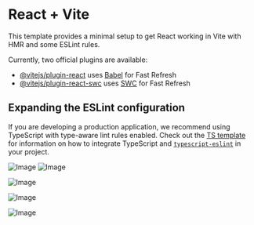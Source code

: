 # React + Vite

This template provides a minimal setup to get React working in Vite with HMR and some ESLint rules.

Currently, two official plugins are available:

- [@vitejs/plugin-react](https://github.com/vitejs/vite-plugin-react/blob/main/packages/plugin-react) uses [Babel](https://babeljs.io/) for Fast Refresh
- [@vitejs/plugin-react-swc](https://github.com/vitejs/vite-plugin-react/blob/main/packages/plugin-react-swc) uses [SWC](https://swc.rs/) for Fast Refresh

## Expanding the ESLint configuration

If you are developing a production application, we recommend using TypeScript with type-aware lint rules enabled. Check out the [TS template](https://github.com/vitejs/vite/tree/main/packages/create-vite/template-react-ts) for information on how to integrate TypeScript and [`typescript-eslint`](https://typescript-eslint.io) in your project.



![Image](https://github.com/user-attachments/assets/7daee977-4b47-4e15-89ad-7d7a1aa967a1)
![Image](https://github.com/user-attachments/assets/11ca5be0-293a-4bab-a1af-d7fa8be24d36)

![Image](https://github.com/user-attachments/assets/ddb926cc-0dd2-4c44-ab35-39082087bc5e)

![Image](https://github.com/user-attachments/assets/72c62e2c-3b3e-4586-8dcb-689f94e61f9b)

![Image](https://github.com/user-attachments/assets/f7cacfc1-0cf7-4937-8924-52ec4062a8b8)
